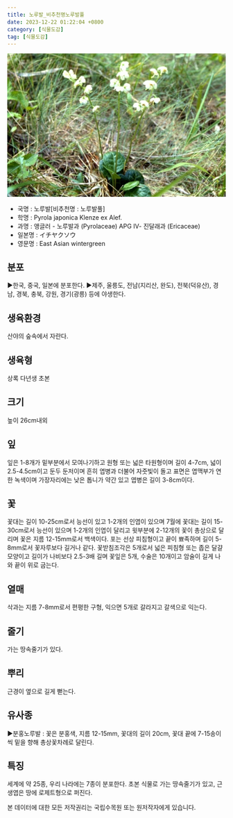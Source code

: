 ```yaml
---
title: 노루발_비추천명노루발풀
date: 2023-12-22 01:22:04 +0800
category: [식물도감]
tag: [식물도감]
---
```




![노루발[비추천명 : 노루발풀]](/assets/img/fileUpload/plants/basic/Pyrolaceae/Pyrola/7497/1_th2.JPG)
- 국명 : 노루발[비추천명 : 노루발풀]
- 학명 : Pyrola japonica Klenze ex Alef.
- 과명 : 앵글러 - 노루발과 (Pyrolaceae) APG Ⅳ- 진달래과 (Ericaceae)
- 일본명 : イチヤクソウ
- 영문명 : East Asian wintergreen


## 분포
▶한국, 중국, 일본에 분포한다. 
▶제주, 울릉도, 전남(지리산, 완도), 전북(덕유산), 경남, 경북, 충북, 강원, 경기(광릉) 등에 야생한다.
## 생육환경
산야의 숲속에서 자란다.
## 생육형
상록 다년생 초본 
## 크기
높이 26cm내외
## 잎
잎은 1-8개가 밑부분에서 모여나기하고 원형 또는 넓은 타원형이며 길이 4-7cm, 넓이 2.5-4.5cm이고 둔두 둔저이며 흔히 엽병과 더불어 자줏빛이 돌고 표면은 엽맥부가 연한 녹색이며 가장자리에는 낮은 톱니가 약간 있고 엽병은 길이 3-8cm이다.
## 꽃
꽃대는 길이 10-25cm로서 능선이 있고 1-2개의 인엽이 있으며 7월에 꽃대는 길이 15-30cm로서 능선이 있으며 1-2개의 인엽이 달리고 윗부분에 2-12개의 꽃이 총상으로 달리며 꽃은 지름 12-15mm로서 백색이다. 포는 선상 피침형이고 끝이 뾰족하며 길이 5-8mm로서 꽃자루보다 길거나 같다. 꽃받침조각은 5개로서 넓은 피침형 또는 좁은 달걀모양이고 길이가 나비보다 2.5-3배 길며 꽃잎은 5개, 수술은 10개이고 암술이 길게 나와 끝이 위로 굽는다.
## 열매
삭과는 지름 7-8mm로서 편평한 구형, 익으면 5개로 갈라지고 갈색으로 익는다.
## 줄기
가는 땅속줄기가 있다.
## 뿌리
근경이 옆으로 길게 뻗는다.
## 유사종
▶분홍노루발 : 꽃은 분홍색, 지름 12-15mm, 꽃대의 길이 20cm, 꽃대 끝에 7-15송이씩 밑을 향해 총상꽃차례로 달린다.
## 특징
세계에 약 25종, 우리 나라에는 7종이 분포한다. 초본 식물로 가는 땅속줄기가 있고, 근생엽은 땅에 로제트형으로 퍼진다.






본 데이터에 대한 모든 저작권리는 국립수목원 또는 원저작자에게 있습니다.
